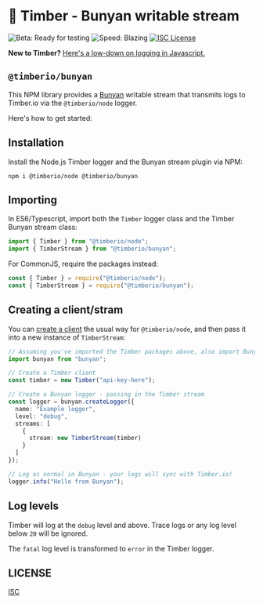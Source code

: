 # 🌲 Timber - Bunyan writable stream

![Beta: Ready for testing](https://img.shields.io/badge/early_release-beta-green.svg)
![Speed: Blazing](https://img.shields.io/badge/speed-blazing%20%F0%9F%94%A5-brightgreen.svg)
[![ISC License](https://img.shields.io/badge/license-ISC-ff69b4.svg)](LICENSE.md)

**New to Timber?** [Here's a low-down on logging in Javascript.](https://github.com/timberio/timber-js)

## `@timberio/bunyan`

This NPM library provides a [Bunyan](https://github.com/trentm/node-bunyan) writable stream that transmits logs to Timber.io via the `@timberio/node` logger.

Here's how to get started:

## Installation

Install the Node.js Timber logger and the Bunyan stream plugin via NPM:

```
npm i @timberio/node @timberio/bunyan
```

## Importing

In ES6/Typescript, import both the `Timber` logger class and the Timber Bunyan stream class:

```typescript
import { Timber } from "@timberio/node";
import { TimberStream } from "@timberio/bunyan";
```

For CommonJS, require the packages instead:

```js
const { Timber } = require("@timberio/node");
const { TimberStream } = require("@timberio/bunyan");
```

## Creating a client/stram

You can [create a client](https://github.com/timberio/timber-js/tree/master/packages/node#creating-a-client) the usual way for `@timberio/node`, and then pass it into a new instance of `TimberStream`:

```typescript
// Assuming you've imported the Timber packages above, also import Bunyan...
import bunyan from "bunyan";

// Create a Timber client
const timber = new Timber("api-key-here");

// Create a Bunyan logger - passing in the Timber stream
const logger = bunyan.createLogger({
  name: "Example logger",
  level: "debug",
  streams: [
    {
      stream: new TimberStream(timber)
    }
  ]
});

// Log as normal in Bunyan - your logs will sync with Timber.io!
logger.info("Hello from Bunyan");
```

## Log levels

Timber will log at the `debug` level and above. Trace logs or any log level below `20` will be ignored.

The `fatal` log level is transformed to `error` in the Timber logger.

## LICENSE

[ISC](LICENSE.md)
